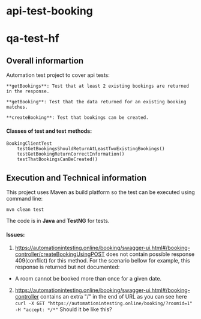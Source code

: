 # api-test-booking

# qa-test-hf

## Overall informartion

Automation test project to cover api tests:

    **getBookings**: Test that at least 2 existing bookings are returned in the response. 

    **getBooking**: Test that the data returned for an existing booking matches.

    **createBooking**: Test that bookings can be created.

#### Classes of test and test methods:

    BookingClientTest
        testGetBookingsShouldReturnAtLeastTwoExistingBookings()
        testGetBookingReturnCorrectInformation()
        testThatBookingsCanBeCreated()

## Execution and Technical information

This project uses Maven as build platform so the test can be executed using command line:

    mvn clean test

The code is in **Java** and **TestNG** for tests.

#### Issues:

1) https://automationintesting.online/booking/swagger-ui.html#/booking-controller/createBookingUsingPOST does not contain possible response 409(conflict) for this method. For the scenario bellow for example, this response is returned but not documented:
- A room cannot be booked more than once for a given date.

2) https://automationintesting.online/booking/swagger-ui.html#/booking-controller contains an extra "/" in the end of URL as you can see here `curl -X GET "https://automationintesting.online/booking/?roomid=1" -H "accept: */*"`
Should it be like this? 
